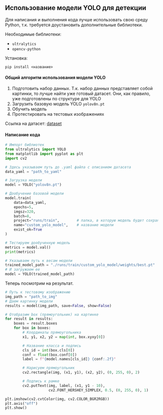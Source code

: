 ## Использование модели YOLO для детекции

Для написания и выполнения кода лучше использовать свою среду Python, т.к. требуется доустановить дополнительные библиотеки.

Необходимые библиотеки:
- `ultralytics`
- `opencv-python`

Установка:

```
pip install <название>
```

#### Общий алгоритм использования модели YOLO

1. Подготовить набор данных. Т.к. набор данных представляет собой картинки, то лучше найти уже готовый датасет. Они, как правило, уже подготовлены по структуре для YOLO
2. Загрузить базовую модель YOLO `yolov8n.pt`
3. Обучить модель
4. Протестировать на тестовых изображениях

Ссылка на датасет: [dataset](https://github.com/the-hwk/GSTU-multilayer-neural-networks-and-pattern-recognition/blob/main/yolo/dataset.zip)

#### Написание кода

```Python
# Импорт библиотек
from ultralytics import YOLO
from matplotlib import pyplot as plt
import cv2
```

```Python
# Здесь указываем путь до .yaml файла с описанием датасета
data_yaml = "path_to_yaml"
```

```Python
# Загрузка модели
model = YOLO("yolov8n.pt")
```

```Python
# Дообучение базовой модели
model.train(
    data=data_yaml,
    epochs=5,
    imgsz=320,
    batch=8,
    project="runs/train",        # папка, в которую модель будет сохранена
    name="custom_yolo_model",    # название модели
    exist_ok=True
)
```

```Python
# Тестируем дообученную модель
metrics = model.val()
print(metrics)
```

```Python
# Указываем путь к весам модели
trained_model_path = "./runs/train/custom_yolo_model/weights/best.pt"
# И загружаем ее
model = YOLO(trained_model_path)
```

Теперь посмотрим на результат.

```Python
# Путь к тестовому изображению
img_path = "path_to_img"
# Даем картинку модели
results = model(img_path, save=False, show=False)
```

```Python
# Отобразим box (прямоугольник) на картинке
for result in results:
    boxes = result.boxes
    for box in boxes:
        # Координаты прямоугольника
        x1, y1, x2, y2 = map(int, box.xyxy[0])

        # Название класса и подпись
        cls_id = int(box.cls[0])
        conf = float(box.conf[0])
        label = f"{model.names[cls_id]} {conf:.2f}"

        # Нарисуем прямоугольник
        cv2.rectangle(img, (x1, y1), (x2, y2), (0, 255, 0), 2)

        # Подпись к рамке
        cv2.putText(img, label, (x1, y1 - 10),
                    cv2.FONT_HERSHEY_SIMPLEX, 0.5, (0, 255, 0), 1)

plt.imshow(cv2.cvtColor(img, cv2.COLOR_BGR2RGB))
plt.axis("off")
plt.show()
```
